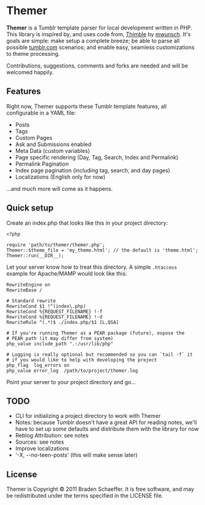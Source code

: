 # Themer

**Themer** is a Tumblr template parser for local development written in PHP. This library is inspired by, and uses code from, [Thimble][thimble] by [mwunsch][mwunsch]. It's goals are simple: make setup a complete breeze; be able to parse all possible [tumblr.com][tumblr] scenarios; and enable easy, seamless customizations to theme processing.

Contributions, suggestions, comments and forks are needed and will be welcomed happily.

## Features

Right now, Themer supports these Tumblr template features, all configurable in a YAML file:

* Posts
* Tags
* Custom Pages
* Ask and Submissions enabled
* Meta Data (custom variables)
* Page specific rendering (Day, Tag, Search, Index and Permalink)
* Permalink Pagination
* Index page pagination (including tag, search, and day pages)
* Localizations (English only for now)

...and much more will come as it happens.

## Quick setup

Create an index.php that looks like this in your project directory:

    <?php
    
    require 'path/to/themer/themer.php';
    Themer::$theme_file = 'my_theme.html'; // the default is 'theme.html';
    Themer::run(__DIR__);

Let your server know how to treat this directory. A simple `.htaccess` example for Apache/MAMP would look like this:

    RewriteEngine on
    RewriteBase /
    
    # Standard rewrite
    RewriteCond $1 !^(index\.php)
    RewriteCond %{REQUEST_FILENAME} !-f
    RewriteCond %{REQUEST_FILENAME} !-d
    RewriteRule ^(.*)$ ./index.php/$1 [L,QSA]
    
    # If you're running Themer as a PEAR package (future), expose the
    # PEAR path (it may differ from system)
    php_value include_path ".:/usr/lib/php"
    
    # Logging is really optional but recommended so you can `tail -f` it 
    # if you would like to help with developing the project
    php_flag  log_errors on
    php_value error_log  /path/to/project/themer.log

Point your server to your project directory and go...

## TODO

* CLI for initializing a project directory to work with Themer
* Notes: because Tumblr doesn't have a great API for reading notes, we'll have to set up some defaults and distribute them with the library for now
* Reblog Attribution: see notes
* Sources: see notes
* Improve localizations
* '-X, --no-teen-posts' (this will make sense later)

## License

Themer is Copyright © 2011 Braden Schaeffer. It is free software, and may be redistributed under the terms specified in the LICENSE file.

[tumblr]: http://tumblr.com/
[Thimble]: https://github.com/mwunsch/thimble
[mwunsch]: https://github.com/mwunsch